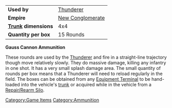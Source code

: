 |                                             |                                                    |
| ------------------------------------------- | -------------------------------------------------- |
| **Used by**                                 | [Thunderer](Thunderer.md "wikilink")               |
| **Empire**                                  | [New Conglomerate](New_Conglomerate.md "wikilink") |
| **[Trunk](Trunk.md "wikilink") dimensions** | 4x4                                                |
| **Quantity per box**                        | 15 Rounds                                          |

**Gauss Cannon Ammunition**

These rounds are used by the [Thunderer](Thunderer.md "wikilink") and fire
in a straight-line trajectory though move relatively slowly. They do
massive damage, killing any infantry in one shot. It has a very small
splash damage area. The small quantity of rounds per box means that a
Thunderer will need to reload regularly in the field. The boxes can be
obtained from any [Equipment Terminal](Equipment_Terminal.md "wikilink") to
be hand-loaded into the vehicle's [trunk](trunk.md "wikilink") or acquired
while in the vehicle from a [Repair/Rearm
Silo](Repair.md/Rearm_Silo "wikilink").

[Category:Game Items](Category:Game_Items.md "wikilink")
[Category:Ammunition](Category:Ammunition.md "wikilink")
